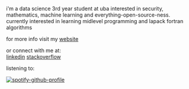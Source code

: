 i'm a data science 3rd year student at uba interested in security, mathematics, machine learning and everything-open-source-ness. currently interested in learning midlevel programming and lapack fortran algorithms

for more info visit my <a href="https://lmendezayl.github.io" target="blank">website</a>

or connect with me at:  
<a href="https://linkedin.com/in/lautaro-mendez-ayala" target="blank">linkedin</a>
<a href="https://stackoverflow.com/users/15786259/lmendezayala" target="blank">stackoverflow</a>

listening to:

[![spotify-github-profile](https://spotify-github-profile.kittinanx.com/api/view?uid=roguesir360&cover_image=true&theme=novatorem&show_offline=false&background_color=121212&interchange=false&bar_color=53b14f&bar_color_cover=false)](https://github.com/kittinan/spotify-github-profile) 
